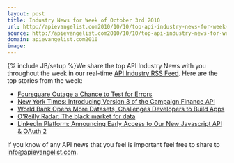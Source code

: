 ```yaml
---
layout: post
title: Industry News for Week of October 3rd 2010
url: http://apievangelist.com2010/10/10/top-api-industry-news-for-week-of-october-3rd-2010/
source: http://apievangelist.com2010/10/10/top-api-industry-news-for-week-of-october-3rd-2010/
domain: apievangelist.com2010
image: 
---
```

{% include JB/setup %}We share the top API Industry News with you throughout the week in our real-time <a href="http://feeds.feedburner.com/api-marketViaKinInGoogleReader/">API Industry RSS Feed</a>.
Here are the top stories from the week:
<ul>
     <li>
          <a href="http://blog.programmableweb.com/2010/10/05/foursquare-outage-a-chance-to-test-for-errors/">Foursquare Outage a Chance to Test for Errors</a>
     </li>
     <li>
          <a href="http://open.blogs.nytimes.com/2010/10/06/introducing-version-3-of-the-campaign-finance-api/">New York Times: Introducing Version 3 of the Campaign Finance API</a>
     </li>
     <li>
          <a href="http://www.readwriteweb.com/archives/world_bank_opens_more_datasets_challenges_develope.php">World Bank Opens More Datasets, Challenges Developers to Build Apps</a>
     </li>
     <li>
          <a href="http://radar.oreilly.com/2010/10/the-black-market-for-data.html">O'Reilly Radar: The black market for data</a>
     </li>
     <li>
          <a href="http://blog.linkedin.com/2010/10/06/linkedin-oauth2/">LinkedIn Platform: Announcing Early Access to Our New Javascript API &amp; OAuth 2</a>
     </li>
</ul>If you know of any API news that you feel is important feel free to share to <a href="mailto:info@apievangelist.com">info@apievangelist.com</a>.
